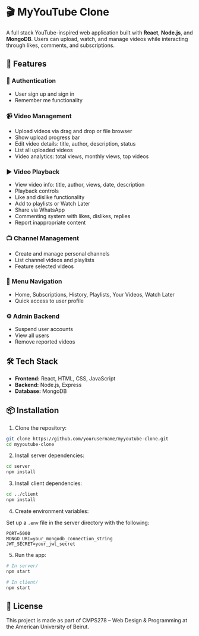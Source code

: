 # 🎬 MyYouTube Clone

A full stack YouTube-inspired web application built with **React**, **Node.js**, and **MongoDB**. Users can upload, watch, and manage videos while interacting through likes, comments, and subscriptions.

## 🚀 Features

### 🔐 Authentication
- User sign up and sign in
- Remember me functionality

### 📹 Video Management
- Upload videos via drag and drop or file browser
- Show upload progress bar
- Edit video details: title, author, description, status
- List all uploaded videos
- Video analytics: total views, monthly views, top videos

### ▶️ Video Playback
- View video info: title, author, views, date, description
- Playback controls
- Like and dislike functionality
- Add to playlists or Watch Later
- Share via WhatsApp
- Commenting system with likes, dislikes, replies
- Report inappropriate content

### 📺 Channel Management
- Create and manage personal channels
- List channel videos and playlists
- Feature selected videos

### 📂 Menu Navigation
- Home, Subscriptions, History, Playlists, Your Videos, Watch Later
- Quick access to user profile

### ⚙️ Admin Backend
- Suspend user accounts
- View all users
- Remove reported videos

## 🛠️ Tech Stack

- **Frontend:** React, HTML, CSS, JavaScript
- **Backend:** Node.js, Express
- **Database:** MongoDB

## 📦 Installation

1. Clone the repository:

```bash
git clone https://github.com/yourusername/myyoutube-clone.git
cd myyoutube-clone
```

2. Install server dependencies:

```bash
cd server
npm install
```

3. Install client dependencies:

```bash
cd ../client
npm install
```

4. Create environment variables:

Set up a `.env` file in the server directory with the following:

```
PORT=5000
MONGO_URI=your_mongodb_connection_string
JWT_SECRET=your_jwt_secret
```

5. Run the app:

```bash
# In server/
npm start

# In client/
npm start
```

## 📄 License

This project is made as part of CMPS278 – Web Design & Programming at the American University of Beirut.
